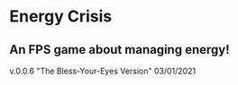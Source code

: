 # Energy Crisis
## An FPS game about managing energy!


v.0.0.6
"The Bless-Your-Eyes Version"
03/01/2021
